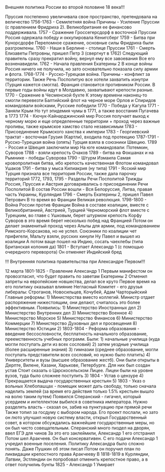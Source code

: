 Внешняя политика России во второй половине 18 века!!!

Пруссия постепенно увеличивала свое пространство, претендовала на величество 
1756-1763 - Семилетняя война 
	Причины - Усиление Пруссии (с правлением Фридриха 2). Великобритания ее финансово поддерживала. 
	1757 - Сражение Гроссегерсдорф в восточной Пруссии
	Россия одержала победу и оккупировала Кенигсберг
	1759 - Битва при Кунорсдорфе 
	Переломное сражение, основные силы Фридриха были разгромлены. 
	1760 - Наши в Берлине - столице Пруссии 
	1761 - Смерть Елизаветы Петровны, пришел Петр 3 (свергнут в 1762)
	Следующий правитель сразу прекратил войну, вернул ему все завоевания 
	Все его возненавидели. 
1762 - Начала правления Екатерины 2 
	В конце войны Россия ничего не получила, но зато основательно показала силу армии и флота. 
1768-1774 - Русско-Турецкая война.
	Причины - конфликт за территории. Также Речь Посполитую все хотели захватить изнутри (Турция кажется смогла). Франция становится противником России. 
	В первые годы войны идут в Молдавию, захватывают крепости разные. 
	1770 - Сражение в Чесменской бухте
	К этому времени наконец-то смогли перевезти Балтийский флот на черное море
	Орлов и Спиридов командовали войсками, Русские победили
	1770 - Победа у Кагула
	1771 - Заняли Крым
	Но тут эпидемия чумы в 1771, а также восстания Пугачева в 1773
	1774 - Кючук-Кайнарджинский мир 
	Россия получает выход к черному морю и еще определенные территории + проход через важные проливы, также крымское хамство стало независимым 
1783 - Присоединение Крымского ханства к империи
1783 - Георгиевский трактат - восточная Грузия (Картли), входила под протекцию 
1787-1791 - Русско-Турецкая война (опять) 
	Турция взяла в союзники Швецию. 
	1789 - Россия и Швеция заключили мир 
	На юге командовали: Потемкин, Суворов 
	1788 - взяли крепость Очаков
	1789 - битва на Фокшанах и на Рымнике - победы Суворова
	1790 - Штурм Измаила 
	Самая кровопролитная битва, ибо крепость качественная 
	Флотом командовал Ушаков
	1791 - битва у мыса Килиакрия (ну типа)
	1791 - Ясский мир   
	Турция признала все территория России, также дала парочку территорий
1772, 1793, 1795 - Разделы Речи Посполитой
	Трижды Россия, Пруссия и Австрия договаривались о присоединении Речи Посполитой 
	В состав России вошли - Вся Белоруссия, Литва, правая часть Украины, Курляндия 
1796 - Смерть Екатерины 2, пришел Павел Петрович
	В то время во Франции Великая революция. 
1798-1800 - Война России против Франции
	Война в составе коалиции, вместе с Великобританией, Австрией, Турцией 
	Черноморский флот вместе с Турецким, во главе с Ушковым, берет штурмом крепость Корфу
	Суворов в это время берет несколько побед над Францией 
	Потом он делает знаменитый проход через Альпы для армии, под командованием Римского-Корсакова, но не успел.
	Союзники по коалиции чет прифигели, Мальту взяли, русских кинули
	Ну Павел и вышел из коалиции 
	А потом ваще пошел на Индию, сосать чаехлебы (типа Британская колония да) 
1801 - Вступает Александр 1 (с помощью очередного переворота)
	Он отменяет Индийский бред 

!!! Внутренняя политика правительства при Александре Первом!!!

12 марта 1801-1825 - Правление Александр 1
	Первым манифестом он провозгласил, что будет править по заветам Екатерины 2
	Отменил запреты на европейские новшества, делал все круто
	Первое время на его политику оказывал влияние Негласный Комитет - его друзья либералы: Строганов, Новосильцев, Кочубей, Адам Чарторыйский
	Главные реформы:
		1) Министерства вместо коллегий. Министр отдает распоряжение нижестоящим, они делают, считалось это более эффективным. Появились:
			1) Министерство Иностранных дел
			2) Министерство Внутренних дел
			3) Министерство Военное
			4) Министерство Морское
			5) Министерство Финансов
			6) Министерство Коммерции
			7) Министерство Духовных дел и просвещения 
			8) Министерство Юстиции
		2) 1803-1804 - Реформа образования - введение бессословности, бесплатность начального образование, преемственность учебных программ. Были:
			1) начальные училища (куда могли поступать дети из всех сословий)
			2) затем уездные училища (более расширенные знания)
			3) гимназии (среднее образование, могли поступать представители всех сословий, но нужно было платить)
			4) Университеты и вузы (высшее образование жестб). Они были открыты в Дерпте, Вилене, Казани, Харькове, Петербурге. Для них был создан устав 
			Стоит сказать о Царскосельском Лицее. Лицеи были на уровне вузов, туда было сложнее поступить
		3) 1804 - Устав о цензуре 
		4) Прекращается выдача государственных крестьян
		5) 1803 - Указ о вольных Хлебопашцах - помещик может дать свободу, только сначала наделить землей (за время его действия только 1.5% крестьян вышло на волю таким путем) 
	Появился Сперанский - гигачел, который усердием и интеллектом выбился в советника  императора. Нужно разделять власть - сказал он, забив на пунктуацию при прямой речи 
	Также топил за госдуму с выбором народа. Его проект послали, но зато он люто улучшил новую систему власти, открыл Государственный совет, в котором обсуждались важнейшие государственные меры, но он был чисто совещательным. 
	Сперанский много пиздел на дворян, ввел ЕГЭ для чинов
	За это его заклеймили, Александр 1 его отстранил
	Потом шел Аракчеев. Он был консервативен. С его подачи Александр 1 учредил военные поселения. 
	Политику Александра было сложно понять. Даже Пушкин об этом писал
	Потом он поручил план по ликвидации крепостного права Аракчееву
	В  1818-1819 в Курляндии, Латвии, Эстляндии он попробовал отменить крепостное право, а в ответ получилиь бунты 
1825 - Александр 1 Умирает 